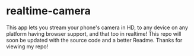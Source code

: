 # realtime-camera
This app lets you stream your phone's camera in HD, to any device on any platform having browser support, and that too in realtime! 
This repo will soon be updated with the source code and a better Readme.
Thanks for viewing my repo!

